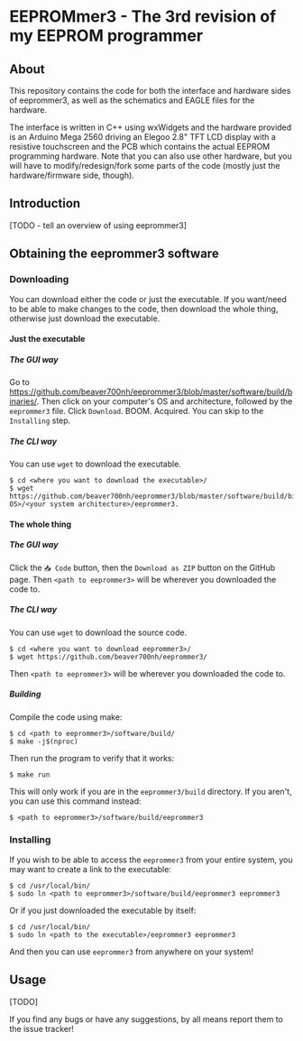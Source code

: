 # EEPROMmer3 -  The 3rd revision of my EEPROM programmer

## About

This repository contains the code for both the interface and
hardware sides of eeprommer3, as well as the schematics and
EAGLE files for the hardware.

The interface is written in C++ using wxWidgets and the
hardware provided is an Arduino Mega 2560 driving an Elegoo
2.8" TFT LCD display with a resistive touchscreen and the PCB
which contains the actual EEPROM programming hardware. Note
that you can also use other hardware, but you will have to
modify/redesign/fork some parts of the code (mostly just the
hardware/firmware side, though).

## Introduction

\[TODO - tell an overview of using eeprommer3]

## Obtaining the eeprommer3 software

### Downloading

You can download either the code or just the executable. If
you want/need to be able to make changes to the code, then
download the whole thing, otherwise just download the executable.

#### Just the executable

##### The GUI way

Go to https://github.com/beaver700nh/eeprommer3/blob/master/software/build/binaries/.
Then click on your computer's OS and architecture, followed by
the `eeprommer3` file. Click `Download`. BOOM. Acquired.
You can skip to the `Installing` step.

##### The CLI way

You can use `wget` to download the executable.

```shell
$ cd <where you want to download the executable>/
$ wget https://github.com/beaver700nh/eeprommer3/blob/master/software/build/binaries/<your OS>/<your system architecture>/eeprommer3.
```

#### The whole thing

##### The GUI way

Click the `📥 Code` button, then the `Download as ZIP`
button on the GitHub page. Then `<path to eeprommer3>` will
be wherever you downloaded the code to.

##### The CLI way

You can use `wget` to download the source code.

```shell
$ cd <where you want to download eeprommer3>/
$ wget https://github.com/beaver700nh/eeprommer3/
```
Then `<path to eeprommer3>` will be wherever you downloaded
the code to.

##### Building

Compile the code using make:
```shell
$ cd <path to eeprommer3>/software/build/
$ make -j$(nproc)
```

Then run the program to verify that it works:
```shell
$ make run
```
This will only work if you are in the `eeprommer3/build`
directory. If you aren't, you can use this command instead:
```shell
$ <path to eeprommer3>/software/build/eeprommer3
```

### Installing

If you wish to be able to access the `eeprommer3` from your
entire system, you may want to create a link to the executable:
```shell
$ cd /usr/local/bin/
$ sudo ln <path to eeprommer3>/software/build/eeprommer3 eeprommer3
```
Or if you just downloaded the executable by itself:
```shell
$ cd /usr/local/bin/
$ sudo ln <path to the executable>/eeprommer3 eeprommer3
```

And then you can use `eeprommer3` from anywhere on your system!

## Usage

\[TODO]

If you find any bugs or have any suggestions, by all means
report them to the issue tracker!
